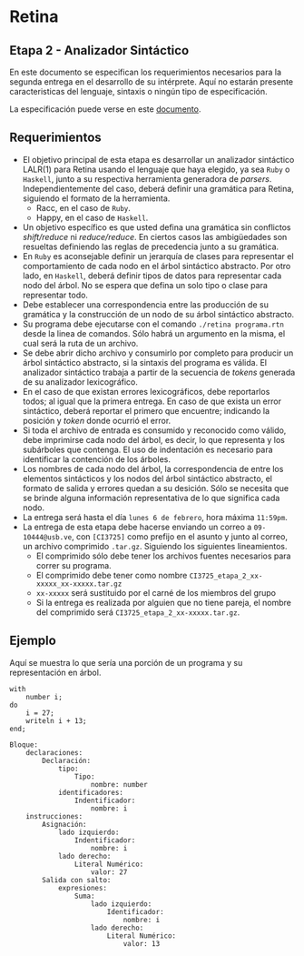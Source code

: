 # Retina

## Etapa 2 - Analizador Sintáctico

En este documento se especifican los requerimientos necesarios para la segunda entrega en el desarrollo de su intérprete. Aquí no estarán presente caracteristicas del lenguaje, sintaxis o ningún tipo de especificación.

La especificación puede verse en este [documento].

## Requerimientos

- El objetivo principal de esta etapa es desarrollar un analizador sintáctico LALR(1) para Retina usando el lenguaje que haya elegido, ya sea `Ruby` o `Haskell`, junto a su respectiva herramienta generadora de *parsers*. Independientemente del caso, deberá definir una gramática para Retina, siguiendo el formato de la herramienta.
    - Racc, en el caso de `Ruby`.
    - Happy, en el caso de `Haskell`.
- Un objetivo específico es que usted defina una gramática sin conflictos *shift/reduce* ni *reduce/reduce*. En ciertos casos las ambigüedades son resueltas definiendo las reglas de precedencia junto a su gramática.
- En `Ruby` es aconsejable definir un jerarquía de clases para representar el comportamiento de cada nodo en el árbol sintáctico abstracto. Por otro lado, en `Haskell`, deberá definir tipos de datos para representar cada nodo del árbol. No se espera que defina un solo tipo o clase para representar todo.
- Debe establecer una correspondencia entre las producción de su gramática y la construcción de un nodo de su árbol sintáctico abstracto.
- Su programa debe ejecutarse con el comando `./retina programa.rtn` desde la linea de comandos. Sólo habrá un argumento en la misma, el cual será la ruta de un archivo.
- Se debe abrir dicho archivo y consumirlo por completo para producir un árbol sintáctico abstracto, si la sintaxis del programa es válida. El analizador sintáctico trabaja a partir de la secuencia de *tokens* generada de su analizador lexicográfico.
- En el caso de que existan errores lexicográficos, debe reportarlos todos; al igual que la primera entrega. En caso de que exista un error sintáctico, deberá reportar el primero que encuentre; indicando la posición y *token* donde ocurrió el error.
- Si toda el archivo de entrada es consumido y reconocido como válido, debe imprimirse cada nodo del árbol, es decir, lo que representa y los subárboles que contenga. El uso de indentación es necesario para identificar la contención de los árboles.
- Los nombres de cada nodo del árbol, la correspondencia de entre los elementos sintácticos y los nodos del árbol sintáctico abstracto, el formato de salida y errores quedan a su desición. Sólo se necesita que se brinde alguna información representativa de lo que significa cada nodo.
- La entrega será hasta el día `lunes 6 de febrero`, hora máxima `11:59pm`.
- La entrega de esta etapa debe hacerse enviando un correo a `09-10444@usb.ve`, con `[CI3725]` como prefijo en el asunto y junto al correo, un archivo comprimido `.tar.gz`. Siguiendo los siguientes lineamientos.
    - El comprimido sólo debe tener los archivos fuentes necesarios para correr su programa.
    - El comprimido debe tener como nombre `CI3725_etapa_2_xx-xxxxx_xx-xxxxx.tar.gz`
    - `xx-xxxxx` será sustituido por el carné de los miembros del grupo
    - Si la entrega es realizada por alguien que no tiene pareja, el nombre del comprimido será `CI3725_etapa_2_xx-xxxxx.tar.gz`.

## Ejemplo

Aquí se muestra lo que sería una porción de un programa y su representación en árbol.

```
with
    number i;
do
    i = 27;
    writeln i + 13;
end;
```

```
Bloque:
    declaraciones:
        Declaración:
            tipo:
                Tipo:
                    nombre: number
            identificadores:
                Indentificador:
                    nombre: i
    instrucciones:
        Asignación:
            lado izquierdo:
                Indentificador:
                    nombre: i
            lado derecho:
                Literal Numérico:
                    valor: 27
        Salida con salto:
            expresiones:
                Suma:
                    lado izquierdo:
                        Identificador:
                            nombre: i
                    lado derecho:
                        Literal Numérico:
                            valor: 13
```

[documento]: <https://github.com/dvdalilue/retina/blob/master/lenguaje/especificacion.md>